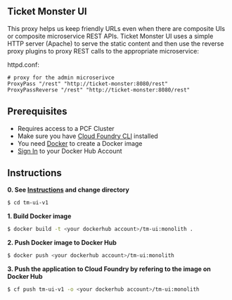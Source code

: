 ## Ticket Monster UI

This proxy helps us keep friendly URLs even when there are composite UIs or composite microservice REST APIs.
Ticket Monster UI uses a simple HTTP server (Apache) to serve the static content and then use the reverse proxy plugins to proxy REST calls to the appropriate microservice:

httpd.conf:
```
# proxy for the admin microserivce
ProxyPass "/rest" "http://ticket-monster:8080/rest"
ProxyPassReverse "/rest" "http://ticket-monster:8080/rest"
```

## Prerequisites

* Requires access to a PCF Cluster
* Make sure you have [Cloud Foundry CLI](https://docs.cloudfoundry.org/cf-cli/install-go-cli.html) installed 
* You need [Docker](https://www.docker.com/community-edition) to create a Docker image 
* [Sign In](https://hub.docker.com/) to your Docker Hub Account

## Instructions

**0. See [Instructions](https://github.com/johannes-b/monolith#instructions) and change directory**
```sh
$ cd tm-ui-v1
```

**1. Build Docker image**
```sh
$ docker build -t <your dockerhub account>/tm-ui:monolith .
```

**2. Push Docker image to Docker Hub**
```sh
$ docker push <your dockerhub account>/tm-ui:monolith
```

**3.  Push the application to Cloud Foundry by refering to the image on Docker Hub**
```sh
$ cf push tm-ui-v1 -o <your dockerhub account>/tm-ui:monolith
```